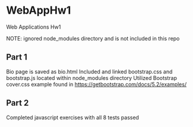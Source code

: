 # WebAppHw1

Web Applications Hw1

NOTE: ignored node_modules directory and is not included in this repo

## Part 1
Bio page is saved as bio.html
Included and linked bootstrap.css and bootstrap.js located within node_modules directory
Utilized Bootstrap cover.css example found in https://getbootstrap.com/docs/5.2/examples/

## Part 2
Completed javascript exercises with all 8 tests passed
